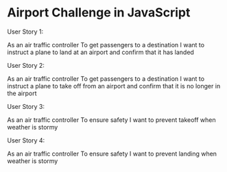 # Airport Challenge in JavaScript

User Story 1:

As an air traffic controller
To get passengers to a destination
I want to instruct a plane to land at an airport and confirm that it has landed

User Story 2:

As an air traffic controller
To get passengers to a destination
I want to instruct a plane to take off from an airport and confirm that it is no longer in the airport

User Story 3:

As an air traffic controller
To ensure safety
I want to prevent takeoff when weather is stormy

User Story 4:

As an air traffic controller
To ensure safety
I want to prevent landing when weather is stormy